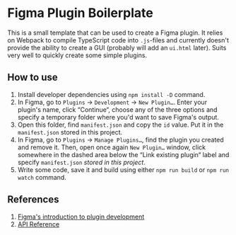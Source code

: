 # Figma Plugin Boilerplate

This is a small template that can be used to create a Figma plugin. It relies on Webpack to compile TypeScript code 
into `.js`-files and currently doesn't provide the ability to create a GUI (probably will add an `ui.html` later). Suits very well to quickly create some simple plugins. 

## How to use
1. Install developer dependencies using `npm install -D` command.
2. In Figma, go to `Plugins` → `Development` → `New Plugin…`. Enter your plugin's name, click “Continue“, choose any of the three options and specify a temporary folder where you'd want to save Figma's output.
3. Open this folder, find `manifest.json` and copy the `id` value. Put it in the `manifest.json` stored in this project.
4. In Figma, go to `Plugins` → `Manage Plugins…`, find the plugin you created and remove it. Then, open once again `New Plugin…` window, click somewhere in the dashed area below the “Link existing plugin“ label and specify `manifest.json` *stored in this project*.
5. Write some code, save it and build using either `npm run build` or `npm run watch` command.

## References
1. [Figma's introduction to plugin development](https://www.figma.com/plugin-docs/intro/)
2. [API Reference](https://www.figma.com/plugin-docs/api/api-overview/)